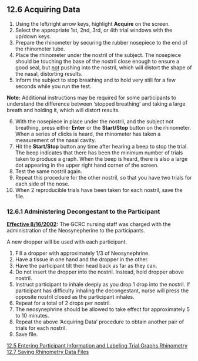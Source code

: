 ## 12.6 Acquiring Data

1. Using the left/right arrow keys, highlight **Acquire** on the screen.
2. Select the appropriate 1st, 2nd, 3rd, or 4th trial windows with the up/down keys.
3. Prepare the rhinometer by securing the rubber nosepiece to the end of the rhinometer tube.
4. Place the rhinometer under the nostril of the subject. The nosepiece should be touching the base of the nostril close enough to ensure a good seal, but <u>not</u> pushing into the nostril, which will distort the shape of the nasal, distorting results.
5. Inform the subject to stop breathing and to hold very still for a few seconds while you run the test.

<div class="bs-callout bs-callout-info">
  <p>
    <strong>Note:</strong>
    Additional instructions may be required for some participants to understand the difference between ‘stopped breathing’ and taking a large breath and holding it, which will distort results.
  </p>
</div>

6. With the nosepiece in place under the nostril, and the subject not breathing, press either **Enter** or the **Start/Stop** button on the rhinometer.  When a series of clicks is heard, the rhinometer has taken a measurement of the nasal cavity.
7. Hit the **Start/Stop** button any time after hearing a beep to stop the trial.  The beep indicates that there has been the minimum number of trials taken to produce a graph.  When the beep is heard, there is also a large dot appearing in the upper right hand corner of the screen.
8. Test the same nostril again.
9. Repeat this procedure for the other nostril, so that you have two trials for each side of the nose.
10. When 2 reproducible trials have been taken for each nostril, save the file.

### 12.6.1 Administering Decongestant to the Participant

**<u>Effective 8/16/2002</u>:** The GCRC nursing staff was charged with the administration of the Neosynepherine to the participants.

A new dropper will be used with each participant.

1. Fill a dropper with approximately 1/3 of Neosynephrine.
2. Have a tissue in one hand and the dropper in the other.
3. Have the participant tilt their head back as far as they can.
4. Do not insert the dropper into the nostril.  Instead, hold dropper above nostril.
5. Instruct participant to inhale deeply as you drop 1 drop into the nostril. If participant has difficulty inhaling the decongestant, nurse will press the opposite nostril closed as the participant inhales.
6. Repeat for a total of 2 drops per nostril.
7. The neosynephrine should be allowed to take effect for approximately 5 to 10 minutes.
8. Repeat the above ‘Acquiring Data’ procedure to obtain another pair of trials for each nostril.
9. Save file.


<div class="center">
<div class="btn-group">
  <a href=":pages_path:/manuals/rhinometry/12-05-entering-ppt-info.md" class="btn btn-default">
    <span class="glyphicon glyphicon-chevron-left"></span>
    12.5 Entering Participant Information and Labeling Trial Graphs
  </a>

  <a href=":pages_path:/manuals/rhinometry" class="btn btn-default">
    <span class="glyphicon glyphicon-chevron-up"></span>
    Rhinometry
  </a>

  <a href=":pages_path:/manuals/rhinometry/12-07-saving-rhino-data.md" class="btn btn-success">
    12.7 Saving Rhinometry Data Files
    <span class="glyphicon glyphicon-chevron-right"></span>
  </a>
</div>
</div>
